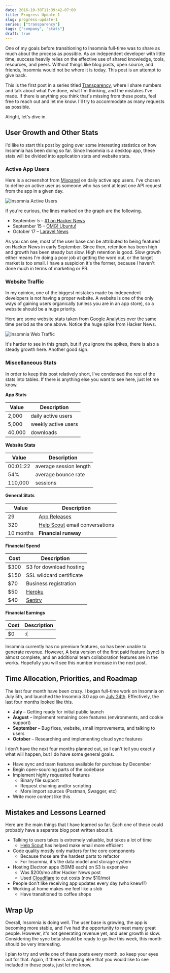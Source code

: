 ```yaml
---
date: 2016-10-30T11:39:42-07:00
title: Progress Update 1
slug: progress-update-1
series: ["transparency"]
tags: ["company", "stats"]
draft: true
---
```


One of my goals before transitioning to Insomnia full-time was to share as much 
about the process as possible. As an independent developer with little time, 
success heavily relies on the effective use of shared knowledge, tools, 
resources, and peers. Without things like blog posts, open source, and friends, 
Insomnia would not be where it is today. This post is an attempt to give back.

<!--more-->

This is the first post in a series titled
[Transparency](/series/transparency), where I share numbers and talk about what
I've done, what I'm thinking, and the mistakes I've made. If there is anything 
you think that's missing from these posts, feel free to reach out and let me 
know. I'll try to accommodate as many requests as possible.

Alright, let's dive in.


## User Growth and Other Stats

I'd like to start this post by going over some interesting statistics on how
Insomnia has been doing so far. Since Insomnia is a desktop app, these stats 
will be divided into application stats and website stats.

### Active App Users

Here is a screenshot from [Mixpanel](https://mixpanel.com/) on daily active app 
users. I've chosen to define an active user as someone who has sent at least one 
API request from the app in a given day.

![Insomnia Active Users](/images/blog/active-users-four-months.png)

If you're curious, the lines marked on the graph are the following. 

- September 5 – [#1 on Hacker News](https://news.ycombinator.com/item?id=12432859)
- September 15 – [OMG! Ubuntu!](http://www.omgubuntu.co.uk/2016/09/insomnia-3-is-free-rest-client-for-linux)
- October 17 – [Laravel News](https://laravel-news.com/2016/10/insomnia-a-simple-beautiful-and-free-rest-api-client/)

As you can see, most of the user base can be attributed to being featured on
Hacker News in early September. Since then, retention has been high and growth
has been steady but slow. High retention is good. Slow growth either means I'm
doing a poor job at getting the word out, or the target market is too small.
I have a suspicion it's the former, because I haven't done much in terms of
marketing or PR.

### Website Traffic

In my opinion, one of the biggest mistakes made by independent developers is
not having a proper website. A website is one of the only ways of gaining 
users organically (unless you are in an app store), so a website should be a
huge priority.

Here are some website stats taken from 
[Google Analytics](https://www.google.com/analytics/) over the same time 
period as the one above. Notice the huge spike from Hacker News.

![Insomnia Web Traffic](/images/blog/web-traffic-four-months.png)

It's harder to see in this graph, but if you ignore the spikes, there is also
a steady growth here. Another good sign.

### Miscellaneous Stats

In order to keep this post relatively short, I've condensed the rest of the
stats into tables. If there is anything else you want to see here, just let me 
know.

**App Stats**

| Value   | Description            |
|---------|------------------------|
| 2,000   | daily active users     |
| 5,000   | weekly active users    |
| 40,000  | downloads              |

**Website Stats**

| Value    | Description            |
|----------|------------------------|
| 00:01:22 | average session length |
| 54%      | average bounce rate    |
| 110,000  | sessions               |

**General Stats**

| Value     | Description                                                  |
|-----------|--------------------------------------------------------------|
| 29        | [App Releases](/changelog)                                   |
| 320       | [Help Scout](https://www.helpscout.net/) email conversations |
| 10 months | **Financial runway**                                         |

**Financial Spend**

| Cost     | Description                       |
|----------|-----------------------------------|
| $300     | S3 for download hosting           |
| $150     | SSL wildcard certificate          |
| $70      | Business registration             |
| $50      | [Heroku](https://www.heroku.com/) |
| $40      | [Sentry](https://sentry.io)       |

**Financial Earnings**

| Cost     | Description                       |
|----------|-----------------------------------|
| $0       | :(                                |

Insomnia currently has no premium features, so has been unable to
generate revenue. However, A beta version of the first paid feature (sync) is 
almost complete, and an additional team collaboration features are in the works. 
Hopefully you will see this number increase in the next post.


## Time Allocation, Priorities, and Roadmap

The last four month have been crazy. I began full-time work on Insomnia
on July 5th, and launched the Insomnia 3.0 app on
[July 24th](/changelog/3.0.10/). Effectively, the last four months
looked like this.

- **July** – Getting ready for initial public launch
- **August** – Implement remaining core features (environments, and cookie support)
- **September** – Bug fixes, website, small improvements, and talking to users
- **October** – Researching and implementing cloud sync features

I don't have the next four months planned out, so I can't tell you exactly what 
will happen, but I do have some general goals. 

- Have sync and team features available for purchase by December
- Begin open-sourcing parts of the codebase
- Implement highly requested features
    - Binary file support 
    - Request chaining and/or scripting
    - More import sources (Postman, Swagger, etc)
- Write more content like this
    
## Mistakes and Lessons Learned

Here are the main things that I have learned so far. Each one of these could
probably have a separate blog post written about it.

- Talking to users takes is extremely valuable, but takes a lot of time
    - [Help Scout](https://www.helpscout.net/) has helped make email more efficient
- Code quality mostly only matters for the core components
    - Because those are the hardest parts to refactor
    - For Insomnia, it's the data model and storage system
- Hosting Electron apps (50MB each) on S3 is expensive
    - Was $200/mo after Hacker News post
    - Used [Cloudflare](https://www.cloudflare.com/) to cut costs (now $10/mo)
- People don't like receiving app updates every day (who knew!?)
- Working at home makes me feel like a slob
    - Have transitioned to coffee shops
    
## Wrap Up

Overall, Insomnia is doing well. The user base is growing, the app is becoming
more stable, and I've had the opportunity to meet many great people. 
However, it's not generating revenue yet, and user growth is slow. Considering
the sync beta should be ready to go live this week, this month should be very
interesting.

I plan to try and write one of these posts every month, so keep your eyes out
for that. Again, if there is anything else that you would like to see included 
in these posts, just let me know.
